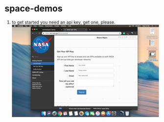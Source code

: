 # space-demos

1. to get started you need an api key, get one, please.
![alt text](https://github.com/techtide/space-demos/blob/master/tut1.png?raw=true)
